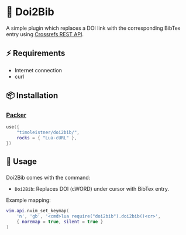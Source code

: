 # 📖 Doi2Bib

A simple plugin which replaces a DOI link with the corresponding BibTex entry using
[Crossrefs REST API](https://www.crossref.org/documentation/retrieve-metadata/rest-api/).

## ⚡️ Requirements
- Internet connection
- curl

## 📦 Installation

### [Packer](https://github.com/wbthomason/packer.nvim)
<!-- -- Lua -->
```Lua
use({
    "timoleistner/doi2bib/",
    rocks = { "Lua-cURL" },
})
```

## 🌱 Usage
###
Doi2Bib comes with the command:
- `Doi2Bib`: Replaces DOI (cWORD) under cursor with BibTex entry.

Example mapping:

```Lua
vim.api.nvim_set_keymap(
    'n', 'gb', '<cmd>lua require("doi2bib").doi2bib()<cr>',
    { noremap = true, silent = true }
)
```
